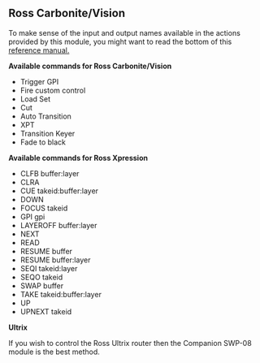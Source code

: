 ## Ross Carbonite/Vision

To make sense of the input and output names available in the actions provided by this module, you might want to read the bottom of this [reference manual.](http://help.rossvideo.com/carbonite-device/Topics/Protocol/RossTalk/CNT/RT-CNT-Comm.html)

**Available commands for Ross Carbonite/Vision**

* Trigger GPI
* Fire custom control
* Load Set
* Cut
* Auto Transition
* XPT
* Transition Keyer
* Fade to black

**Available commands for Ross Xpression**

* CLFB buffer:layer
* CLRA
* CUE takeid:buffer:layer
* DOWN
* FOCUS takeid
* GPI gpi
* LAYEROFF buffer:layer
* NEXT
* READ
* RESUME buffer
* RESUME buffer:layer
* SEQI takeid:layer
* SEQO takeid
* SWAP buffer
* TAKE takeid:buffer:layer
* UP
* UPNEXT takeid

**Ultrix**

If you wish to control the Ross Ultrix router then the Companion SWP-08 module is the best method.
